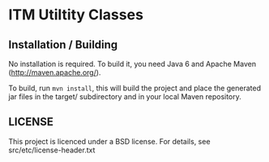 ITM Utiltity Classes
====================

Installation / Building
-----------------------
No installation is required. To build it, you need Java 6 and Apache 
Maven (http://maven.apache.org/).

To build, run `mvn install`, this will build the project and place the 
generated jar files in the target/ subdirectory and in your local
Maven repository. 

LICENSE
----------------------------------------
This project is licenced under a BSD license. For details, see
src/etc/license-header.txt

